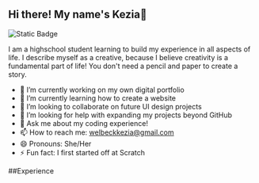 ## Hi there! My name's Kezia👋

![Static Badge](https://img.shields.io/badge/:badgeContent)

I am a highschool student learning to build my experience in all aspects of life. I describe myself as a creative, because I believe creativity is a fundamental part of life! You don't need a pencil and paper to create a story.




- 🔭 I’m currently working on my own digital portfolio
- 🌱 I’m currently learning how to create a website
- 👯 I’m looking to collaborate on future UI design projects
- 🤔 I’m looking for help with expanding my projects beyond GitHub
- 💬 Ask me about my coding experience!
- 📫 How to reach me: welbeckkezia@gmail.com
- 😄 Pronouns: She/Her
- ⚡ Fun fact: I first started off at Scratch
  
##Experience

